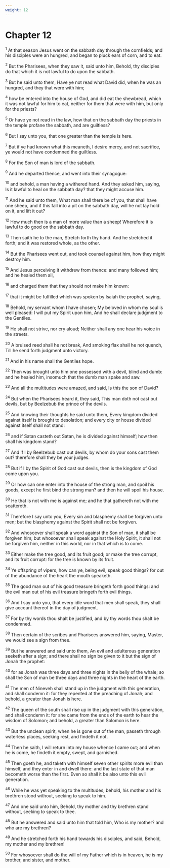 ```yaml
---
weight: 12
---
```


# Chapter 12

<sup>1</sup> At that season Jesus went on the sabbath day through the cornfields; and his disciples were an hungred, and began to pluck ears of corn, and to eat. 

<sup>2</sup> But the Pharisees, when they saw it, said unto him, Behold, thy disciples do that which it is not lawful to do upon the sabbath. 

<sup>3</sup> But he said unto them, Have ye not read what David did, when he was an hungred, and they that were with him; 

<sup>4</sup> how be entered into the house of God, and did eat the shewbread, which it was not lawful for him to eat, neither for them that were with him, but only for the priests? 

<sup>5</sup> Or have ye not read in the law, how that on the sabbath day the priests in the temple profane the sabbath, and are guiltless? 

<sup>6</sup> But I say unto you, that one greater than the temple is here. 

<sup>7</sup> But if ye had known what this meaneth, I desire mercy, and not sacrifice, ye would not have condemned the guiltless. 

<sup>8</sup> For the Son of man is lord of the sabbath. 

<sup>9</sup> And he departed thence, and went into their synagogue: 

<sup>10</sup> and behold, a man having a withered hand. And they asked him, saying, Is it lawful to heal on the sabbath day? that they might accuse him. 

<sup>11</sup> And he said unto them, What man shall there be of you, that shall have one sheep, and if this fall into a pit on the sabbath day, will he not lay hold on it, and lift it out? 

<sup>12</sup> How much then is a man of more value than a sheep! Wherefore it is lawful to do good on the sabbath day. 

<sup>13</sup> Then saith he to the man, Stretch forth thy hand. And he stretched it forth; and it was restored whole, as the other. 

<sup>14</sup> But the Pharisees went out, and took counsel against him, how they might destroy him. 

<sup>15</sup> And Jesus perceiving it withdrew from thence: and many followed him; and he healed them all, 

<sup>16</sup> and charged them that they should not make him known: 

<sup>17</sup> that it might be fulfilled which was spoken by Isaiah the prophet, saying, 

<sup>18</sup> Behold, my servant whom I have chosen; My beloved in whom my soul is well pleased: I will put my Spirit upon him, And he shall declare judgment to the Gentiles. 

<sup>19</sup> He shall not strive, nor cry aloud; Neither shall any one hear his voice in the streets. 

<sup>20</sup> A bruised reed shall he not break, And smoking flax shall he not quench, Till he send forth judgment unto victory. 

<sup>21</sup> And in his name shall the Gentiles hope. 

<sup>22</sup> Then was brought unto him one possessed with a devil, blind and dumb: and he healed him, insomuch that the dumb man spake and saw. 

<sup>23</sup> And all the multitudes were amazed, and said, Is this the son of David? 

<sup>24</sup> But when the Pharisees heard it, they said, This man doth not cast out devils, but by Beelzebub the prince of the devils. 

<sup>25</sup> And knowing their thoughts he said unto them, Every kingdom divided against itself is brought to desolation; and every city or house divided against itself shall not stand: 

<sup>26</sup> and if Satan casteth out Satan, he is divided against himself; how then shall his kingdom stand? 

<sup>27</sup> And if I by Beelzebub cast out devils, by whom do your sons cast them out? therefore shall they be your judges. 

<sup>28</sup> But if I by the Spirit of God cast out devils, then is the kingdom of God come upon you. 

<sup>29</sup> Or how can one enter into the house of the strong man, and spoil his goods, except he first bind the strong man? and then he will spoil his house. 

<sup>30</sup> He that is not with me is against me; and he that gathereth not with me scattereth. 

<sup>31</sup> Therefore I say unto you, Every sin and blasphemy shall be forgiven unto men; but the blasphemy against the Spirit shall not be forgiven. 

<sup>32</sup> And whosoever shall speak a word against the Son of man, it shall be forgiven him; but whosoever shall speak against the Holy Spirit, it shall not be forgiven him, neither in this world, nor in that which is to come. 

<sup>33</sup> Either make the tree good, and its fruit good; or make the tree corrupt, and its fruit corrupt: for the tree is known by its fruit. 

<sup>34</sup> Ye offspring of vipers, how can ye, being evil, speak good things? for out of the abundance of the heart the mouth speaketh. 

<sup>35</sup> The good man out of his good treasure bringeth forth good things: and the evil man out of his evil treasure bringeth forth evil things. 

<sup>36</sup> And I say unto you, that every idle word that men shall speak, they shall give account thereof in the day of judgment. 

<sup>37</sup> For by thy words thou shalt be justified, and by thy words thou shalt be condemned. 

<sup>38</sup> Then certain of the scribes and Pharisees answered him, saying, Master, we would see a sign from thee. 

<sup>39</sup> But he answered and said unto them, An evil and adulterous generation seeketh after a sign; and there shall no sign be given to it but the sign of Jonah the prophet: 

<sup>40</sup> for as Jonah was three days and three nights in the belly of the whale; so shall the Son of man be three days and three nights in the heart of the earth. 

<sup>41</sup> The men of Nineveh shall stand up in the judgment with this generation, and shall condemn it: for they repented at the preaching of Jonah; and behold, a greater than Jonah is here. 

<sup>42</sup> The queen of the south shall rise up in the judgment with this generation, and shall condemn it: for she came from the ends of the earth to hear the wisdom of Solomon; and behold, a greater than Solomon is here. 

<sup>43</sup> But the unclean spirit, when he is gone out of the man, passeth through waterless places, seeking rest, and findeth it not. 

<sup>44</sup> Then he saith, I will return into my house whence I came out; and when he is come, he findeth it empty, swept, and garnished. 

<sup>45</sup> Then goeth he, and taketh with himself seven other spirits more evil than himself, and they enter in and dwell there: and the last state of that man becometh worse than the first. Even so shall it be also unto this evil generation. 

<sup>46</sup> While he was yet speaking to the multitudes, behold, his mother and his brethren stood without, seeking to speak to him. 

<sup>47</sup> And one said unto him, Behold, thy mother and thy brethren stand without, seeking to speak to thee. 

<sup>48</sup> But he answered and said unto him that told him, Who is my mother? and who are my brethren? 

<sup>49</sup> And he stretched forth his hand towards his disciples, and said, Behold, my mother and my brethren! 

<sup>50</sup> For whosoever shall do the will of my Father which is in heaven, he is my brother, and sister, and mother. 


